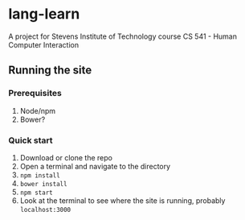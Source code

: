 # lang-learn
A project for Stevens Institute of Technology course CS 541 - Human Computer Interaction

## Running the site
### Prerequisites
1. Node/npm
2. Bower?

### Quick start
1. Download or clone the repo
1. Open a terminal and navigate to the directory
2. `npm install`
3. `bower install`
4. `npm start`
5. Look at the terminal to see where the site is running, probably `localhost:3000`

